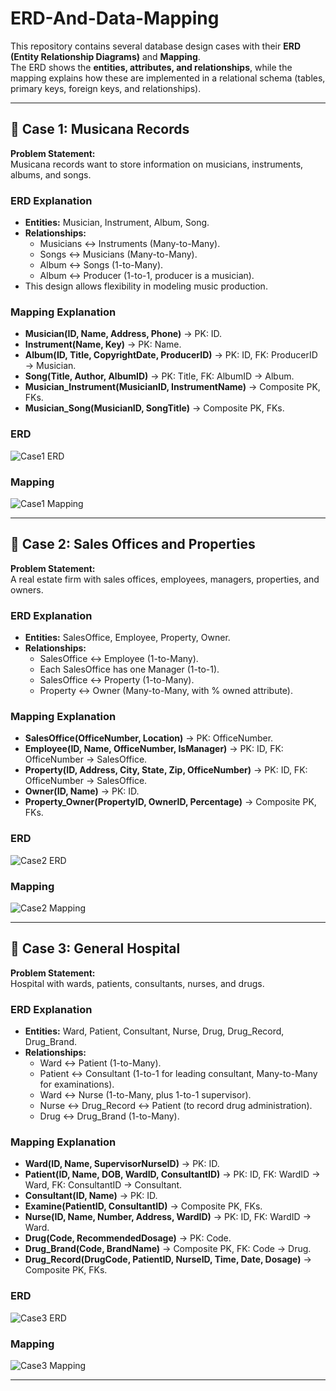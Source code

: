 # ERD-And-Data-Mapping

This repository contains several database design cases with their **ERD (Entity Relationship Diagrams)** and **Mapping**.  
The ERD shows the **entities, attributes, and relationships**, while the mapping explains how these are implemented in a relational schema (tables, primary keys, foreign keys, and relationships).

---

## 📌 Case 1: Musicana Records
**Problem Statement:**  
Musicana records want to store information on musicians, instruments, albums, and songs.

### ERD Explanation
- **Entities:** Musician, Instrument, Album, Song.  
- **Relationships:**
  - Musicians ↔ Instruments (Many-to-Many).
  - Songs ↔ Musicians (Many-to-Many).
  - Album ↔ Songs (1-to-Many).
  - Album ↔ Producer (1-to-1, producer is a musician).  
- This design allows flexibility in modeling music production.

### Mapping Explanation
- **Musician(ID, Name, Address, Phone)** → PK: ID.  
- **Instrument(Name, Key)** → PK: Name.  
- **Album(ID, Title, CopyrightDate, ProducerID)** → PK: ID, FK: ProducerID → Musician.  
- **Song(Title, Author, AlbumID)** → PK: Title, FK: AlbumID → Album.  
- **Musician_Instrument(MusicianID, InstrumentName)** → Composite PK, FKs.  
- **Musician_Song(MusicianID, SongTitle)** → Composite PK, FKs.  

### ERD
![Case1 ERD](https://drive.google.com/uc?export=view&id=1XSyd-YB4bKTvf-w-qcDCeAiz2CKwDFCX)

### Mapping
![Case1 Mapping](https://drive.google.com/uc?export=view&id=19PZJ3E2weqzPaQckMKMjFSJF0Rlal9-2)

---

## 📌 Case 2: Sales Offices and Properties
**Problem Statement:**  
A real estate firm with sales offices, employees, managers, properties, and owners.

### ERD Explanation
- **Entities:** SalesOffice, Employee, Property, Owner.  
- **Relationships:**
  - SalesOffice ↔ Employee (1-to-Many).
  - Each SalesOffice has one Manager (1-to-1).
  - SalesOffice ↔ Property (1-to-Many).
  - Property ↔ Owner (Many-to-Many, with % owned attribute).  

### Mapping Explanation
- **SalesOffice(OfficeNumber, Location)** → PK: OfficeNumber.  
- **Employee(ID, Name, OfficeNumber, IsManager)** → PK: ID, FK: OfficeNumber → SalesOffice.  
- **Property(ID, Address, City, State, Zip, OfficeNumber)** → PK: ID, FK: OfficeNumber → SalesOffice.  
- **Owner(ID, Name)** → PK: ID.  
- **Property_Owner(PropertyID, OwnerID, Percentage)** → Composite PK, FKs.

### ERD
![Case2 ERD](https://drive.google.com/uc?export=view&id=1LA_PaCUU76D0TaWvVwGEvrcz00HP4V4V)

### Mapping
![Case2 Mapping](https://drive.google.com/uc?export=view&id=1R86zj3rrRk-jofBMDKSvaYhJqNjGZl51)

---

## 📌 Case 3: General Hospital
**Problem Statement:**  
Hospital with wards, patients, consultants, nurses, and drugs.

### ERD Explanation
- **Entities:** Ward, Patient, Consultant, Nurse, Drug, Drug_Record, Drug_Brand.  
- **Relationships:**
  - Ward ↔ Patient (1-to-Many).
  - Patient ↔ Consultant (1-to-1 for leading consultant, Many-to-Many for examinations).
  - Ward ↔ Nurse (1-to-Many, plus 1-to-1 supervisor).  
  - Nurse ↔ Drug_Record ↔ Patient (to record drug administration).
  - Drug ↔ Drug_Brand (1-to-Many).  

### Mapping Explanation
- **Ward(ID, Name, SupervisorNurseID)** → PK: ID.  
- **Patient(ID, Name, DOB, WardID, ConsultantID)** → PK: ID, FK: WardID → Ward, FK: ConsultantID → Consultant.  
- **Consultant(ID, Name)** → PK: ID.  
- **Examine(PatientID, ConsultantID)** → Composite PK, FKs.  
- **Nurse(ID, Name, Number, Address, WardID)** → PK: ID, FK: WardID → Ward.  
- **Drug(Code, RecommendedDosage)** → PK: Code.  
- **Drug_Brand(Code, BrandName)** → Composite PK, FK: Code → Drug.  
- **Drug_Record(DrugCode, PatientID, NurseID, Time, Date, Dosage)** → Composite PK, FKs.  

### ERD
![Case3 ERD](https://drive.google.com/uc?export=view&id=1P4m-gCljID8zhVN0-4MrQm5JSrV1TT0V)

### Mapping
![Case3 Mapping](https://drive.google.com/uc?export=view&id=1F-ZuVJ3629ev295ml8gmF61VoDHBuCtp)

---
